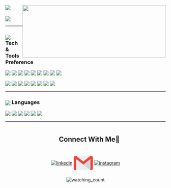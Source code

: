 
![](https://github-readme-stats.vercel.app/api/top-langs/?username=Anuragtk117&layout=compact&theme=vision-friendly-dark)
<img align="right" height="165em" width="450" src="https://github-readme-streak-stats.herokuapp.com/?user=Anuragtk117&theme=dark"  />



<img align="center" height="165em" src="https://github-profile-trophy.vercel.app/?username=Anuragtk117&theme=radical&no-frame=false&no-bg=false&margin-w=4"  />



---


  ### <img src="https://media2.giphy.com/media/QssGEmpkyEOhBCb7e1/giphy.gif?cid=ecf05e47a0n3gi1bfqntqmob8g9aid1oyj2wr3ds3mg700bl&rid=giphy.gif" width ="25" align="center">   Tech & Tools Preference

<img src="http://img.shields.io/badge/-Flutter-4285F4?style=flat&logo=flutter&logoColor=white"> <img src="http://img.shields.io/badge/-Django-green?style=flat&logo=django&logoColor=white">
<img src="https://img.shields.io/badge/-Node.js-black?style=flat&logo=Node.js&logoColor=green">
<img src="https://img.shields.io/badge/-Android-white?style=flat&logo=android&logoColor=darkgreen">
<img src="https://img.shields.io/badge/-React.js-000000?style=flat&logo=react&logoColor=00c8ff">
<img src = "https://img.shields.io/badge/-HTML5-E34F26?style=flat&logo=html5&logoColor=white">
<img src = "https://img.shields.io/badge/-CSS3-1572B6?style=flat&logo=css3&logoColor=white">
<img src="https://img.shields.io/badge/-Bootstrap-563D7C?style=flat&logo=bootstrap&logoColor=white">
<img src="https://img.shields.io/badge/-Express.js-black?style=flat&logo=express&logoColor=white">

<img src="https://img.shields.io/badge/-MySQL-F29111?style=flat&logo=mysql&logoColor=white"> <img src="https://img.shields.io/badge/-Sequelize-blue?style=flat&logo=sequelize&logoColor=FFFFFF">
<img src="https://img.shields.io/badge/-MongoDB-4DB33D?style=flat&logo=mongodb&logoColor=FFFFFF">
<img src="https://img.shields.io/badge/-Firebase-FFA611?style=flat&logo=firebase&logoColor=FFFFFF">
<img src="https://img.shields.io/badge/-Hive-blue?style=flat&logo=hive&logoColor=FFFFFF">
<img src="http://img.shields.io/badge/-Git-F1502F?style=flat&logo=git&logoColor=FFFFFF">
<img src="http://img.shields.io/badge/-Github-000000?style=flat&logo=github&logoColor=FFFFFF">
<img src="http://img.shields.io/badge/-Google%20Cloud%20Platform-4285F4?style=flat&logo=google%20cloud&logoColor=white">

---


 ### <img src="https://media2.giphy.com/media/QssGEmpkyEOhBCb7e1/giphy.gif?cid=ecf05e47a0n3gi1bfqntqmob8g9aid1oyj2wr3ds3mg700bl&rid=giphy.gif" width ="25" align="center">   Languages

<img src="http://img.shields.io/badge/-Python-yellow?style=flat&logo=python&logoColor=blue"> <img src="http://img.shields.io/badge/-Dart-blue?style=flat&logo=dart&logoColor=white">
<img src="https://img.shields.io/badge/-JavaScript-eed718?style=flat&logo=javascript&logoColor=ffffff">
<img src="http://img.shields.io/badge/-Kotlin-red?style=flat&logo=kotlin&logoColor=white">
<img src="http://img.shields.io/badge/-C-green?style=flat&logo=c&logoColor=white">
<img src="http://img.shields.io/badge/-C++-blue?style=flat&logo=cplusplus&logoColor=white">

---

<div id="user-content-toc">
  <ul align="center">
    <summary><h2 style="display: inline-block">Connect With Me🤝</h2></summary>
  </ul>
</div>

<!--icons and links-->
<p align="center">
<a href="https://www.linkedin.com/in/anurag-t-k-265948230/" target="blank"><img align="center" src="https://user-images.githubusercontent.com/88904952/234979284-68c11d7f-1acc-4f0c-ac78-044e1037d7b0.png" alt="linkedin" height="50" width="50" /></a>
<a href="mailto:anuragtk117@gmail.com" target="blank"><img align="center" src="https://github.com/SatYu26/SatYu26/blob/master/Assets/Gmail.svg" alt="gmail" height="60" width="60" /></a> 
<a href="https://github.com/Anuragtk117/" target="blank"><img align="center" src="https://user-images.githubusercontent.com/88904952/234981169-2dd1e58f-4b7e-468c-8213-034ba62156c3.png" alt="instagram" height="50" width="50" /></a>

<p align="center"><img src="https://komarev.com/ghpvc/?username=Anuragtk117&color=brightgreen" alt="watching_count" height="30" /></p>

  
</p>



